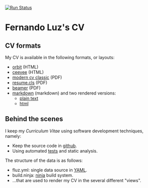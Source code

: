 [![Run Status](https://api.shippable.com/projects/577f06e63be4f4faa56c2d2e/badge?branch=master)](https://app.shippable.com/projects/577f06e63be4f4faa56c2d2e)

# Fernando Luz's CV

## CV formats

My CV is available in the following formats, or layouts:

- [orbit](http://cv.lpenz.org/orbit/cv.html) (HTML)
- [ceevee](http://cv.lpenz.org/ceevee/cv.html) (HTML)
- [modern cv classic](http://cv.lpenz.org/moderncvclassic/cv.pdf) (PDF)
- [resume.cls](http://cv.lpenz.org/resumecls/cv.pdf) (PDF)
- [beamer](http://cv.lpenz.org/beamer/cv.pdf) (PDF)
- [markdown](http://cv.lpenz.org/markdown/cv.md) (markdown) and two rendered versions:
  - [plain text](http://cv.lpenz.org/markdown/cv.txt)
  - [html](http://cv.lpenz.org/markdown/cv.html)

## Behind the scenes

I keep my *Curriculum Vitae* using software development techniques,
namely:

- Keep the source code in [github](https://github.com/fluz/cv).
- Using automated [tests](https://app.shippable.com/projects/577f06e63be4f4faa56c2d2e/status/)
  and static analysis.
<!-- - Continuous deployment to <http://cv.lpenz.org>. -->

The structure of the data is as follows:

- fluz.yml: single data source in [YAML](http://yaml.org/).
- build.ninja: [ninja](https://ninja-build.org/) build system.
- ...that are used to render my CV in the several different "views".

